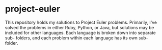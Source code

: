 project-euler
=============

This repository holds my solutions to Project Euler problems.  Primarily, I've 
solved the problems in either Ruby, Python, or Java, but solutions may be
included for other languages.  Each language is broken down into separate sub-
folders, and each problem within each language has its own sub-folder. 
